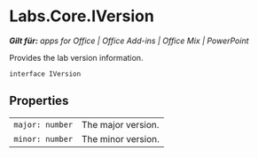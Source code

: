 
# Labs.Core.IVersion

 _**Gilt für:** apps for Office | Office Add-ins | Office Mix | PowerPoint_

Provides the lab version information.

```
interface IVersion
```


## Properties


|||
|:-----|:-----|
| `major: number`|The major version.|
| `minor: number`|The minor version.|
